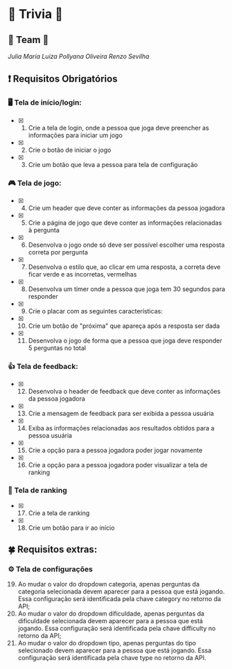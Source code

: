 # 🤔 Trivia 🤔
## :dancers: Team :dancers:
*Julia*
*Maria Luiza*
*Pollyana Oliveira*
*Renzo Sevilha*

## :exclamation:  __Requisitos Obrigatórios__

### :desktop_computer:  Tela de início/login:
- [x] 1. Crie a tela de login, onde a pessoa que joga deve preencher as informações para iniciar um jogo
- [x]  2. Crie o botão de iniciar o jogo
- [x]  3. Crie um botão que leva a pessoa para tela de configuração
### :video_game:  Tela de jogo:
- [x]  4. Crie um header que deve conter as informações da pessoa jogadora
- [x]  5. Crie a página de jogo que deve conter as informações relacionadas à pergunta
- [x]  6. Desenvolva o jogo onde só deve ser possível escolher uma resposta correta por pergunta
- [x]  7. Desenvolva o estilo que, ao clicar em uma resposta, a correta deve ficar verde e as incorretas, vermelhas
- [x]  8. Desenvolva um timer onde a pessoa que joga tem 30 segundos para responder
- [x]  9. Crie o placar com as seguintes características:
- [x]  10. Crie um botão de "próxima" que apareça após a resposta ser dada
- [x] 11. Desenvolva o jogo de forma que a pessoa que joga deve responder 5 perguntas no total
### :+1:  Tela de feedback:
- [x] 12. Desenvolva o header de feedback que deve conter as informações da pessoa jogadora
- [x] 13. Crie a mensagem de feedback para ser exibida a pessoa usuária
- [x] 14. Exiba as informações relacionadas aos resultados obtidos para a pessoa usuária
- [x] 15. Crie a opção para a pessoa jogadora poder jogar novamente
- [x] 16. Crie a opção para a pessoa jogadora poder visualizar a tela de ranking
### :medal_sports: Tela de ranking
- [x] 17. Crie a tela de ranking
- [x] 18. Crie um botão para ir ao início

## :four_leaf_clover:  __Requisitos extras__: 
### :gear: Tela de configurações
19. Ao mudar o valor do dropdown categoria, apenas perguntas da categoria selecionada devem aparecer para a pessoa que está jogando. Essa configuração será identificada pela chave category no retorno da API;
20. Ao mudar o valor do dropdown dificuldade, apenas perguntas da dificuldade selecionada devem aparecer para a pessoa que está jogando. Essa configuração será identificada pela chave difficulty no retorno da API;
21. Ao mudar o valor do dropdown tipo, apenas perguntas do tipo selecionado devem aparecer para a pessoa que está jogando. Essa configuração será identificada pela chave type no retorno da API.
